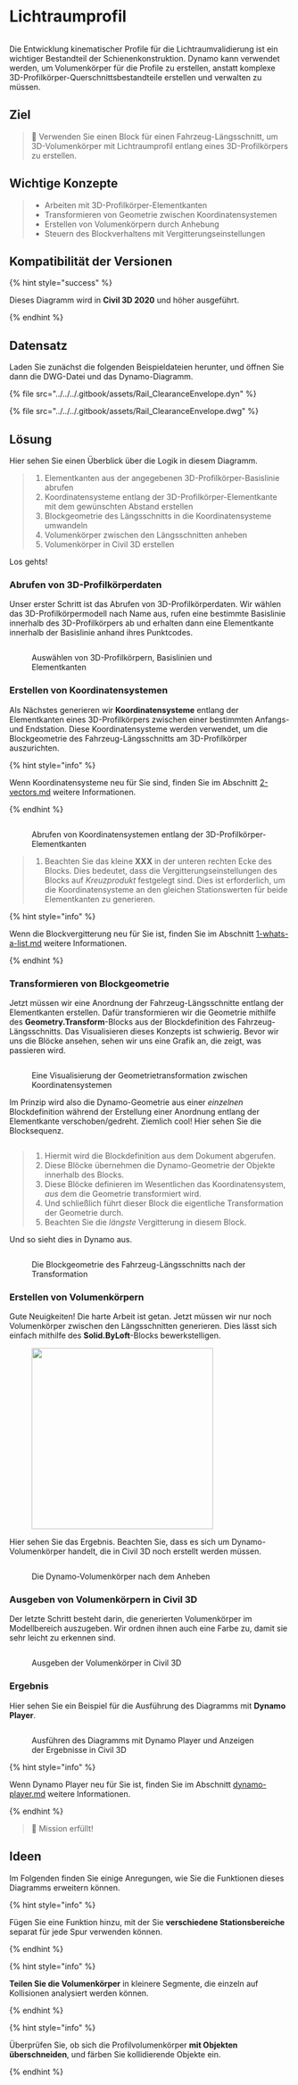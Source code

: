 # Lichtraumprofil

<figure><img src="../../../.gitbook/assets/Rail_ClearanceEnvelope_Player.gif" alt=""><figcaption></figcaption></figure>

Die Entwicklung kinematischer Profile für die Lichtraumvalidierung ist ein wichtiger Bestandteil der Schienenkonstruktion. Dynamo kann verwendet werden, um Volumenkörper für die Profile zu erstellen, anstatt komplexe 3D-Profilkörper-Querschnittsbestandteile erstellen und verwalten zu müssen.

## Ziel

> :dart: Verwenden Sie einen Block für einen Fahrzeug-Längsschnitt, um 3D-Volumenkörper mit Lichtraumprofil entlang eines 3D-Profilkörpers zu erstellen.

## Wichtige Konzepte

> * Arbeiten mit 3D-Profilkörper-Elementkanten
> * Transformieren von Geometrie zwischen Koordinatensystemen
> * Erstellen von Volumenkörpern durch Anhebung
> * Steuern des Blockverhaltens mit Vergitterungseinstellungen

## Kompatibilität der Versionen

{% hint style="success" %}

 Dieses Diagramm wird in **Civil 3D 2020** und höher ausgeführt. 

{% endhint %}

## Datensatz

Laden Sie zunächst die folgenden Beispieldateien herunter, und öffnen Sie dann die DWG-Datei und das Dynamo-Diagramm.

{% file src="../../../.gitbook/assets/Rail_ClearanceEnvelope.dyn" %}

{% file src="../../../.gitbook/assets/Rail_ClearanceEnvelope.dwg" %}

## Lösung

Hier sehen Sie einen Überblick über die Logik in diesem Diagramm.

> 1. Elementkanten aus der angegebenen 3D-Profilkörper-Basislinie abrufen
> 2. Koordinatensysteme entlang der 3D-Profilkörper-Elementkante mit dem gewünschten Abstand erstellen
> 3. Blockgeometrie des Längsschnitts in die Koordinatensysteme umwandeln
> 4. Volumenkörper zwischen den Längsschnitten anheben
> 5. Volumenkörper in Civil 3D erstellen

Los gehts!

### Abrufen von 3D-Profilkörperdaten

Unser erster Schritt ist das Abrufen von 3D-Profilkörperdaten. Wir wählen das 3D-Profilkörpermodell nach Name aus, rufen eine bestimmte Basislinie innerhalb des 3D-Profilkörpers ab und erhalten dann eine Elementkante innerhalb der Basislinie anhand ihres Punktcodes.

<figure><img src="../../../.gitbook/assets/Rail_ClearanceEnvelope_GetCorridorData.png" alt=""><figcaption><p>Auswählen von 3D-Profilkörpern, Basislinien und Elementkanten</p></figcaption></figure>

### Erstellen von Koordinatensystemen

Als Nächstes generieren wir **Koordinatensysteme** entlang der Elementkanten eines 3D-Profilkörpers zwischen einer bestimmten Anfangs- und Endstation. Diese Koordinatensysteme werden verwendet, um die Blockgeometrie des Fahrzeug-Längsschnitts am 3D-Profilkörper auszurichten.

{% hint style="info" %}

 Wenn Koordinatensysteme neu für Sie sind, finden Sie im Abschnitt [2-vectors.md](../../../5\_essential\_nodes\_and\_concepts/5-2\_geometry-for-computational-design/2-vectors.md "mention") weitere Informationen. 

{% endhint %}

<figure><img src="../../../.gitbook/assets/Rail_ClearanceEnvelope_CreateCoordinateSystems.png" alt=""><figcaption><p>Abrufen von Koordinatensystemen entlang der 3D-Profilkörper-Elementkanten</p></figcaption></figure>

> 1. Beachten Sie das kleine **XXX** in der unteren rechten Ecke des Blocks. Dies bedeutet, dass die Vergitterungseinstellungen des Blocks auf _Kreuzprodukt_ festgelegt sind. Dies ist erforderlich, um die Koordinatensysteme an den gleichen Stationswerten für beide Elementkanten zu generieren.

{% hint style="info" %}

 Wenn die Blockvergitterung neu für Sie ist, finden Sie im Abschnitt [1-whats-a-list.md](../../../5\_essential\_nodes\_and\_concepts/5-4\_designing-with-lists/1-whats-a-list.md "mention") weitere Informationen. 

{% endhint %}

### Transformieren von Blockgeometrie

Jetzt müssen wir eine Anordnung der Fahrzeug-Längsschnitte entlang der Elementkanten erstellen. Dafür transformieren wir die Geometrie mithilfe des **Geometry.Transform**-Blocks aus der Blockdefinition des Fahrzeug-Längsschnitts. Das Visualisieren dieses Konzepts ist schwierig. Bevor wir uns die Blöcke ansehen, sehen wir uns eine Grafik an, die zeigt, was passieren wird.

<figure><img src="../../../.gitbook/assets/Rail_ClearanceEnvelope_TransformAnimation.gif" alt=""><figcaption><p>Eine Visualisierung der Geometrietransformation zwischen Koordinatensystemen</p></figcaption></figure>

Im Prinzip wird also die Dynamo-Geometrie aus einer _einzelnen_ Blockdefinition während der Erstellung einer Anordnung entlang der Elementkante verschoben/gedreht. Ziemlich cool! Hier sehen Sie die Blocksequenz.

<figure><img src="../../../.gitbook/assets/Rail_ClearanceEnvelope_Transform.png" alt=""><figcaption></figcaption></figure>

> 1. Hiermit wird die Blockdefinition aus dem Dokument abgerufen.
> 2. Diese Blöcke übernehmen die Dynamo-Geometrie der Objekte innerhalb des Blocks.
> 3. Diese Blöcke definieren im Wesentlichen das Koordinatensystem, _aus_ dem die Geometrie transformiert wird.
> 4. Und schließlich führt dieser Block die eigentliche Transformation der Geometrie durch.
> 5. Beachten Sie die _längste_ Vergitterung in diesem Block.

Und so sieht dies in Dynamo aus.

<figure><img src="../../../.gitbook/assets/Rail_ClearanceEnvelope_Dynamo_Profiles.png" alt=""><figcaption><p>Die Blockgeometrie des Fahrzeug-Längsschnitts nach der Transformation</p></figcaption></figure>

### Erstellen von Volumenkörpern

Gute Neuigkeiten! Die harte Arbeit ist getan. Jetzt müssen wir nur noch Volumenkörper zwischen den Längsschnitten generieren. Dies lässt sich einfach mithilfe des **Solid.ByLoft**-Blocks bewerkstelligen.

<figure><img src="../../../.gitbook/assets/Rail_PlaceTies_SolidByLoft.png" alt="" width="325"><figcaption></figcaption></figure>

Hier sehen Sie das Ergebnis. Beachten Sie, dass es sich um Dynamo-Volumenkörper handelt, die in Civil 3D noch erstellt werden müssen.

<figure><img src="../../../.gitbook/assets/Rail_ClearanceEnvelope_Dynamo_Solids.png" alt=""><figcaption><p>Die Dynamo-Volumenkörper nach dem Anheben</p></figcaption></figure>

### Ausgeben von Volumenkörpern in Civil 3D

Der letzte Schritt besteht darin, die generierten Volumenkörper im Modellbereich auszugeben. Wir ordnen ihnen auch eine Farbe zu, damit sie sehr leicht zu erkennen sind.

<figure><img src="../../../.gitbook/assets/Rail_ClearanceEnvelope_SolidsToC3D.png" alt=""><figcaption><p>Ausgeben der Volumenkörper in Civil 3D</p></figcaption></figure>

### Ergebnis

Hier sehen Sie ein Beispiel für die Ausführung des Diagramms mit **Dynamo Player**.

<figure><img src="../../../.gitbook/assets/Rail_ClearanceEnvelope_Player.gif" alt=""><figcaption><p>Ausführen des Diagramms mit Dynamo Player und Anzeigen der Ergebnisse in Civil 3D</p></figcaption></figure>

{% hint style="info" %}

 Wenn Dynamo Player neu für Sie ist, finden Sie im Abschnitt [dynamo-player.md](../../dynamo-player.md "mention") weitere Informationen. 

{% endhint %}

> :tada: Mission erfüllt!

## Ideen

Im Folgenden finden Sie einige Anregungen, wie Sie die Funktionen dieses Diagramms erweitern können.

{% hint style="info" %}

 Fügen Sie eine Funktion hinzu, mit der Sie **verschiedene Stationsbereiche** separat für jede Spur verwenden können. 

{% endhint %}

{% hint style="info" %}

 **Teilen Sie die Volumenkörper** in kleinere Segmente, die einzeln auf Kollisionen analysiert werden können. 

{% endhint %}

{% hint style="info" %}

 Überprüfen Sie, ob sich die Profilvolumenkörper **mit Objekten überschneiden**, und färben Sie kollidierende Objekte ein. 

{% endhint %}
